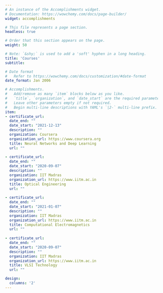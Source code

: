 ```yaml
---
# An instance of the Accomplishments widget.
# Documentation: https://wowchemy.com/docs/page-builder/
widget: accomplishments

# This file represents a page section.
headless: true

# Order that this section appears on the page.
weight: 50

# Note: `&shy;` is used to add a 'soft' hyphen in a long heading.
title: 'Courses'
subtitle:

# Date format
#   Refer to https://wowchemy.com/docs/customization/#date-format
date_format: Jan 2006

# Accomplishments.
#   Add/remove as many `item` blocks below as you like.
#   `title`, `organization`, and `date_start` are the required parameters.
#   Leave other parameters empty if not required.
#   Begin multi-line descriptions with YAML's `|2-` multi-line prefix.
item:
- certificate_url: 
  date_end: ""
  date_start: "2021-12-13"
  description: ""
  organization: Coursera
  organization_url: https://www.coursera.org
  title: Neural Networks and Deep Learning
  url: ""
  
- certificate_url: 
  date_end: ""
  date_start: "2020-09-07"
  description: ""
  organization: IIT Madras
  organization_url: https://www.iitm.ac.in
  title: Optical Engineering
  url: ""
  
- certificate_url: 
  date_end: ""
  date_start: "2021-01-07"
  description: ""
  organization: IIT Madras
  organization_url: https://www.iitm.ac.in
  title: Computational Electromagnetics
  url: ""
  
- certificate_url: 
  date_end: ""
  date_start: "2020-09-07"
  description: ""
  organization: IIT Madras
  organization_url: https://www.iitm.ac.in
  title: VLSI Technology
  url: ""

design:
  columns: '2' 
---
```

